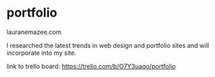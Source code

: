 # portfolio

lauranemazee.com

I researched the latest trends in web design and portfolio sites and will incorporate into my site. 

link to trello board: https://trello.com/b/O7Y3uaqo/portfolio